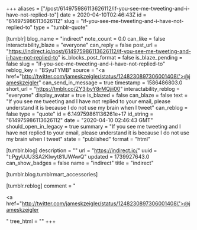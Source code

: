 +++
aliases = ["/post/614975986113626112/if-you-see-me-tweeting-and-i-have-not-replied-to"]
date = 2020-04-10T02:46:43Z
id = "614975986113626112"
slug = "if-you-see-me-tweeting-and-i-have-not-replied-to"
type = "tumblr-quote"

[tumblr]
blog_name = "indirect"
note_count = 0.0
can_like = false
interactability_blaze = "everyone"
can_reply = false
post_url = "https://indirect.io/post/614975986113626112/if-you-see-me-tweeting-and-i-have-not-replied-to"
is_blocks_post_format = false
is_blaze_pending = false
slug = "if-you-see-me-tweeting-and-i-have-not-replied-to"
reblog_key = "BSyuTYMB"
source = "<a href=\"http://twitter.com/jameskzeigler/status/1248230897306001408\">@jameskzeigler</a>"
can_send_in_message = true
timestamp = 1586486803.0
short_url = "https://tmblr.co/ZY3jbyY8rMQjii00"
interactability_reblog = "everyone"
display_avatar = true
is_blazed = false
can_blaze = false
text = "If you see me tweeting and I have not replied to your email, please understand it is because I do not use my brain when I tweet"
can_reblog = false
type = "quote"
id = 6.149759861136261e+17
id_string = "614975986113626112"
date = "2020-04-10 02:46:43 GMT"
should_open_in_legacy = true
summary = "If you see me tweeting and I have not replied to your email, please understand it is because I do not use my brain when I tweet"
state = "published"
format = "html"

[tumblr.blog]
description = ""
url = "https://indirect.io/"
uuid = "t:PgyUJU3SA2Klwyt81UWAwQ"
updated = 1739927643.0
can_show_badges = false
name = "indirect"
title = "indirect"

[tumblr.blog.tumblrmart_accessories]

[tumblr.reblog]
comment = "<p><a href=\"http://twitter.com/jameskzeigler/status/1248230897306001408\">@jameskzeigler</a></p>"
tree_html = ""
+++
